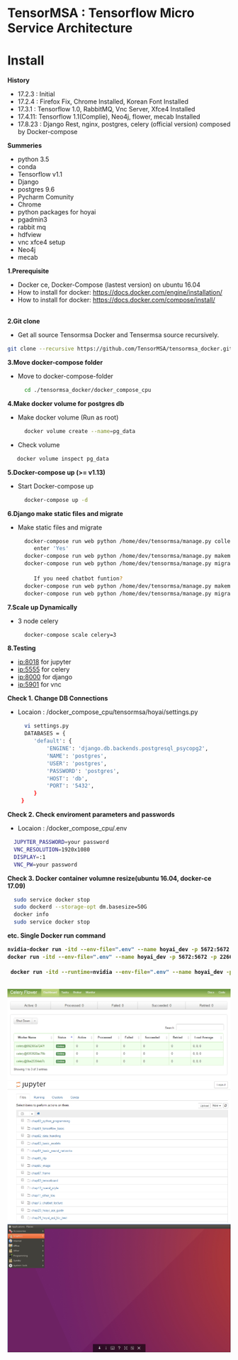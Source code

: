 # TensorMSA : Tensorflow Micro Service Architecture


# Install

<b>History</b> </br>
 - 17.2.3 : Initial</br>
 - 17.2.4 : Firefox Fix, Chrome Installed, Korean Font Installed</br>
 - 17.3.1 : Tensorflow 1.0, RabbitMQ, Vnc Server, Xfce4 Installed  </br>
 - 17.4.11: Tensorflow 1.1(Complie), Neo4j, flower, mecab Installed   </br>
 - 17.8.23 : Django Rest, nginx, postgres, celery (official version) composed by Docker-compose</br>

<b>Summeries</b> </br>
 - python 3.5
 - conda
 - Tensorflow v1.1
 - Django
 - postgres 9.6
 - Pycharm Comunity 
 - Chrome
 - python packages for hoyai
 - pgadmin3
 - rabbit mq
 - hdfview
 - vnc xfce4 setup
 - Neo4j
 - mecab</br>
 
   
<b>1.Prerequisite </b> </br>
 - Docker ce, Docker-Compose (lastest version) on ubuntu 16.04</br>
 - How to install for docker: https://docs.docker.com/engine/installation/ <br>
 - How to install for docker: https://docs.docker.com/compose/install/ <br>
   
   
<b>2.Git clone  </b> </br>
 - Get all source Tensormsa Docker and Tensermsa source recursively.
 ```bash
 git clone --recursive https://github.com/TensorMSA/tensormsa_docker.git
 ```
    
<b>3.Move docker-compose folder </b> </br>
- Move to docker-compose-folder
   ```bash
     cd ./tensormsa_docker/docker_compose_cpu
   ```
   
<b>4.Make docker volume for postgres db </b> </br>
- Make docker volume (Run as root)
   ```bash
     docker volume create --name=pg_data
   ```
- Check volume
 ```bash
    docker volume inspect pg_data
 ```

<b>5.Docker-compose up (>= v1.13) </b> </br>
- Start Docker-compose up
   ```bash
     docker-compose up -d
   ```

   
<b>6.Django make static files and migrate </b> </br>
- Make static files and migrate
   ```bash
     docker-compose run web python /home/dev/tensormsa/manage.py collectstatic
        enter 'Yes'
     docker-compose run web python /home/dev/tensormsa/manage.py makemigrations
     docker-compose run web python /home/dev/tensormsa/manage.py migrate
        
        If you need chatbot funtion?
     docker-compose run web python /home/dev/tensormsa/manage.py makemigrations chatbot
     docker-compose run web python /home/dev/tensormsa/manage.py migrate chatbot
   ```

   
<b>7.Scale up Dynamically </b> </br>
- 3 node celery
   ```bash
     docker-compose scale celery=3
   ```
   
<b>8.Testing </b> </br>
- <ip:8018> for jupyter
- <ip:5555> for celery
- <ip:8000> for django
- <ip:5901> for vnc


<b>Check 1. Change DB Connections  </b> </br>
- Locaion : /docker_compose_cpu/tensormsa/hoyai/settings.py
   ```bash
     vi settings.py
     DATABASES = {
        'default': {
            'ENGINE': 'django.db.backends.postgresql_psycopg2',
            'NAME': 'postgres',
            'USER': 'postgres',
            'PASSWORD': 'postgres',
            'HOST': 'db',
            'PORT': '5432',
        }
    }
   ```
   
<b>Check 2. Check enviroment parameters and passwords  </b> </br>
- Locaion : /docker_compose_cpu/.env
```bash
  JUPYTER_PASSWORD=your password
  VNC_RESOLUTION=1920x1080
  DISPLAY=:1
  VNC_PW=your password
```

<b>Check 3. Docker container volumne resize(ubuntu 16.04, docker-ce 17.09)  </b> </br>

```bash
  sudo service docker stop
  sudo dockerd --storage-opt dm.basesize=50G
  docker info
  sudo service docker stop
```

<b> etc. Single Docker run command
```bash
nvidia-docker run -itd --env-file=".env" --name hoyai_dev -p 5672:5672 -p 2266:2266 -p 5432:5432 -p 8000:8000 -p 6006:6006 -p 5901:5901 hoyai/tensormsa_dev_gpu_single:v1.0
docker run -itd --env-file=".env" --name hoyai_dev -p 5672:5672 -p 2266:2266 -p 5432:5432 -p 8000:8000 -p 6006:6006 -p 5901:5901 hoyai/tensormsa_dev_cpu_single:v1.0
 
 docker run -itd --runtime=nvidia --env-file=".env" --name hoyai_dev -p 8989:8989 -p 5672:5672 -p 2266:2266 -p 5432:5432 -p 8000:8000 -p 6006:6006 -p 5901:5901 --volume="/home/parksc/hoya_data/hoya_src_root:/hoya_src_root" --volume="/home/parksc/hoya_data/hoya_model_root:/hoya_model_root" --volume="/home/parksc/hoya_data/hoya_str_root:/hoya_str_root" --device=/dev/video0 hoyai/tensormsa_dev_gpu_single:v0.9
 
```

![celery](./img/celery.jpg)
![juppter](./img/jupyter.jpg)
![vnc](./img/vnc.jpg)
